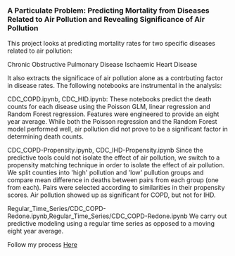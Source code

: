 ### A Particulate Problem: Predicting Mortality from Diseases Related to Air Pollution and Revealing Significance of Air Pollution

This project looks at predicting mortality rates for two specific diseases related to air pollution:

Chronic Obstructive Pulmonary Disease
Ischaemic Heart Disease

It also extracts the significace of air pollution alone as a contrbuting factor in disease rates. The following notebooks are instrumental in the analysis:

CDC_COPD.ipynb, CDC_HID.ipynb:
These notebooks predict the death counts for each disease using the Poisson GLM, linear regression and Random Forest regression. Features were engineered to provide an eight year average. While both the Poisson regression and the Random Forest model performed well, air pollution did not prove to be a significant factor in determining death counts.

CDC_COPD-Propensity.ipynb, CDC_IHD-Propensity.ipynb
Since the predictive tools could not isolate the effect of air pollution, we switch to a propensity matching technique in order to isolate the effect of air pollution. We split counties into 'high' pollution and 'low' pullution groups and compare mean difference in deaths between pairs from each group (one from each). Pairs were selected according to similarities in their propensity scores. Air pollution showed up as significant for COPD, but not for IHD.

Regular_Time_Series/CDC_COPD-Redone.ipynb,Regular_Time_Series/CDC_COPD-Redone.ipynb
We carry out predictive modeling using a regular time series as opposed to a moving eight year average.

Follow my process [Here](https://github.com/jitsen-design/Air_Pollution_and_Disease/blob/master/A_Particulate_Problem_Jit_Seneviratne.pdf)





